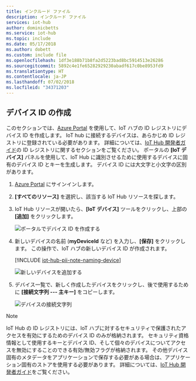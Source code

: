 ```yaml
---
title: インクルード ファイル
description: インクルード ファイル
services: iot-hub
author: dominicbetts
ms.service: iot-hub
ms.topic: include
ms.date: 05/17/2018
ms.author: dobett
ms.custom: include file
ms.openlocfilehash: 1df3e188b71b8fa2d5223bad8bc5914513e26286
ms.sourcegitcommit: 5892c4e1fe65282929230abadf617c0be8953fd9
ms.translationtype: HT
ms.contentlocale: ja-JP
ms.lasthandoff: 07/02/2018
ms.locfileid: "34371203"
---
```

## <a name="create-a-device-identity"></a>デバイス ID の作成

このセクションでは、[Azure Portal][lnk-azure-portal] を使用して、IoT ハブの ID レジストリにデバイス ID を作成します。 IoT hub に接続するデバイスは、あらかじめ ID レジストリに登録されている必要があります。 詳細については、[IoT Hub 開発者ガイド][lnk-devguide-identity]の ID レジストリに関するセクションをご覧ください。 ポータルの **[IoT デバイス]** パネルを使用して、IoT Hub に識別させるために使用するデバイスに固有のデバイス ID とキーを生成します。 デバイス ID には大文字と小文字の区別があります。

1. [Azure Portal][lnk-azure-portal] にサインインします。

1. **[すべてのリソース]** を選択し、該当する IoT Hub リソースを探します。

1. IoT Hub リソースが開いたら、**[IoT デバイス]** ツールをクリックし、上部の **[追加]** をクリックします。 

    ![ポータルでデバイス ID を作成する][img-add-device]

1. 新しいデバイスの名前 (**myDeviceId** など) を入力し、**[保存]** をクリックします。 この操作で、IoT ハブの新しいデバイス ID が作成されます。

   [!INCLUDE [iot-hub-pii-note-naming-device](iot-hub-pii-note-naming-device.md)]

   ![新しいデバイスを追加する][img-create-device]

1. デバイス一覧で、新しく作成したデバイスをクリックし、後で使用するために **[接続文字列 --- 主キー]** をコピーします。

    ![デバイスの接続文字列][img-connection-string]

> [!NOTE]
> IoT Hub の ID レジストリには、IoT ハブに対するセキュリティで保護されたアクセスを有効にするためのデバイス ID のみが格納されます。 セキュリティ資格情報として使用するキーとデバイス ID、そして個々のデバイスについてアクセスを無効にすることのできる有効/無効フラグが格納されます。 その他デバイス固有のメタデータをアプリケーションで保存する必要がある場合は、アプリケーション固有のストアを使用する必要があります。 詳細については、[IoT Hub 開発者ガイド][lnk-devguide-identity]をご覧ください。

<!-- Images. -->
[img-find-iothub]: ./media/iot-hub-get-started-create-device-identity-portal/find-iothub.png
[img-add-device]: ./media/iot-hub-get-started-create-device-identity-portal/create-identity-portal.png
[img-connection-string]: ./media/iot-hub-get-started-create-device-identity-portal/device-connection-string.png
[img-create-device]:./media/iot-hub-get-started-create-device-identity-portal/add-device.png

<!-- Links -->
[lnk-azure-portal]: https://portal.azure.com
[lnk-devguide-identity]: ../articles/iot-hub/iot-hub-devguide-identity-registry.md


